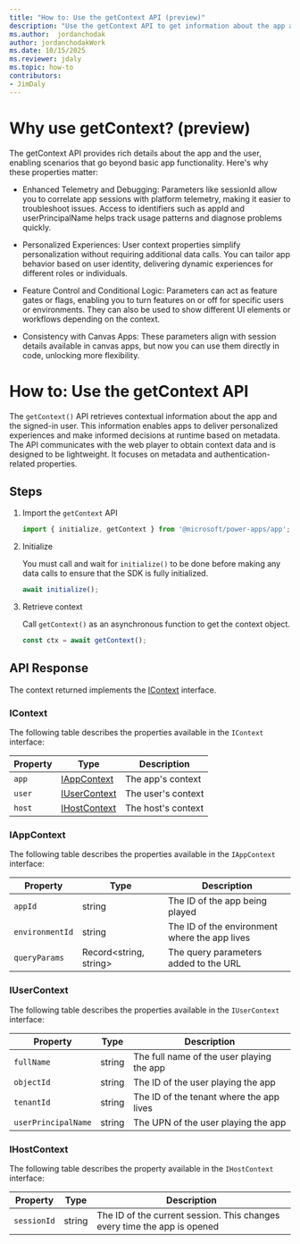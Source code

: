 ```yaml
---
title: "How to: Use the getContext API (preview)"
description: "Use the getContext API to get information about the app and signed-in user. This information enables apps to deliver personalized experiences and make informed decisions at runtime based on metadata."
ms.author:  jordanchodak
author: jordanchodakWork
ms.date: 10/15/2025
ms.reviewer: jdaly
ms.topic: how-to
contributors:
- JimDaly
---
```


# Why use getContext? (preview)

The getContext API provides rich details about the app and the user, enabling scenarios that go beyond basic app functionality. Here's why these properties matter:

- Enhanced Telemetry and Debugging: Parameters like sessionId allow you to correlate app sessions with platform telemetry, making it easier to troubleshoot issues. Access to identifiers such as appId and userPrincipalName helps track usage patterns and diagnose problems quickly.

- Personalized Experiences: User context properties simplify personalization without requiring additional data calls. You can tailor app behavior based on user identity, delivering dynamic experiences for different roles or individuals.

- Feature Control and Conditional Logic: Parameters can act as feature gates or flags, enabling you to turn features on or off for specific users or environments. They can also be used to show different UI elements or workflows depending on the context.

- Consistency with Canvas Apps: These parameters align with session details available in canvas apps, but now you can use them directly in code, unlocking more flexibility.

# How to: Use the getContext API

The `getContext()` API retrieves contextual information about the app and the signed-in user. This information enables apps to deliver personalized experiences and make informed decisions at runtime based on metadata. The API communicates with the web player to obtain context data and is designed to be lightweight. It focuses on metadata and authentication-related properties.

## Steps

1. Import the `getContext` API

   ```typescript
   import { initialize, getContext } from '@microsoft/power-apps/app'; 
   ```

1. Initialize

   You must call and wait for `initialize()` to be done before making any data calls to ensure that the SDK is fully initialized.

   ```typescript
   await initialize(); 
   ```

1. Retrieve context

   Call `getContext()` as an asynchronous function to get the context object.

   ```typescript
   const ctx = await getContext();
   ```

## API Response

The context returned implements the [IContext](#icontext) interface.

### IContext

The following table describes the properties available in the `IContext` interface:

|Property|Type|Description|
|---|---|---|
| `app` | [IAppContext](#iappcontext) | The app's context |
| `user` | [IUserContext](#iusercontext) | The user's context |
| `host` | [IHostContext](#ihostcontext) | The host's context |

### IAppContext

The following table describes the properties available in the `IAppContext` interface:

|Property|Type|Description|
|---|---|---|
| `appId`| string | The ID of the app being played |
| `environmentId`| string | The ID of the environment where the app lives |
| `queryParams` | Record<string, string> | The query parameters added to the URL |

### IUserContext

The following table describes the properties available in the `IUserContext` interface:

|Property|Type|Description|
|---|---|---|
| `fullName` | string | The full name of the user playing the app |
| `objectId` | string | The ID of the user playing the app |
| `tenantId` | string | The ID of the tenant where the app lives |
| `userPrincipalName` | string | The UPN of the user playing the app |

### IHostContext

The following table describes the property available in the `IHostContext` interface:

|Property|Type|Description|
|---|---|---|
| `sessionId` | string | The ID of the current session. This changes every time the app is opened |
